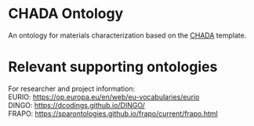 # CHADA Ontology
An ontology for materials characterization based on the [CHADA](https://www.sciencedirect.com/science/article/pii/S235249281930087X?via%3Dihub) template.

# Relevant supporting ontologies

For researcher and project information:  
EURIO: https://op.europa.eu/en/web/eu-vocabularies/eurio  
DINGO: https://dcodings.github.io/DINGO/  
FRAPO: https://sparontologies.github.io/frapo/current/frapo.html  
